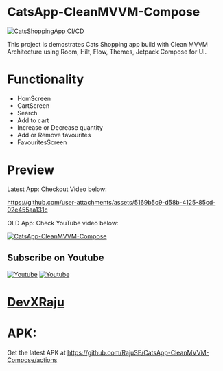 # CatsApp-CleanMVVM-Compose

[![CatsShoppingApp CI/CD](https://github.com/RajuSE/CatsApp-CleanMVVM-Compose/actions/workflows/CatsAppCICD.yml/badge.svg)](https://github.com/RajuSE/CatsApp-CleanMVVM-Compose/actions/workflows/CatsAppCICD.yml)

This project is demostrates Cats Shopping app build with Clean MVVM Architecture using Room, Hilt, Flow, Themes, Jetpack Compose for UI.


# Functionality
 - HomScreen
 - CartScreen
 - Search
 - Add to cart
 - Increase or Decrease quantity
 - Add or Remove favourites
 - FavouritesScreen

# Preview

Latest App: Checkout Video below:

https://github.com/user-attachments/assets/5169b5c9-d58b-4125-85cd-02e455aa131c


OLD App: Check YouTube video below:


[![CatsApp-CleanMVVM-Compose](https://i.postimg.cc/bY4yg4gH/Screenshot-2024-08-07-at-12-11-58-AM.png)](https://www.youtube.com/watch?v=1iGYd-6je9M)

## Subscribe on Youtube
<a href="https://www.youtube.com/@devxraju?sub_confirmation=1" target="_blank"><img src="https://img.shields.io/badge/Youtube-FF0000?style=for-the-badge&logo=youtube&logoColor=white" alt="Youtube"></a>
<a href="https://www.youtube.com/@devxraju?sub_confirmation=1" target="_blank"><img src="https://img.shields.io/youtube/channel/subscribers/UC_RvrCPBAz1iMbcGqK70nRA?style=for-the-badge&logo=youtube&logoColor=white" alt="Youtube"></a>
# [DevXRaju](https://www.youtube.com/@devxraju?sub_confirmation=1)


# APK:
Get the latest APK at https://github.com/RajuSE/CatsApp-CleanMVVM-Compose/actions
